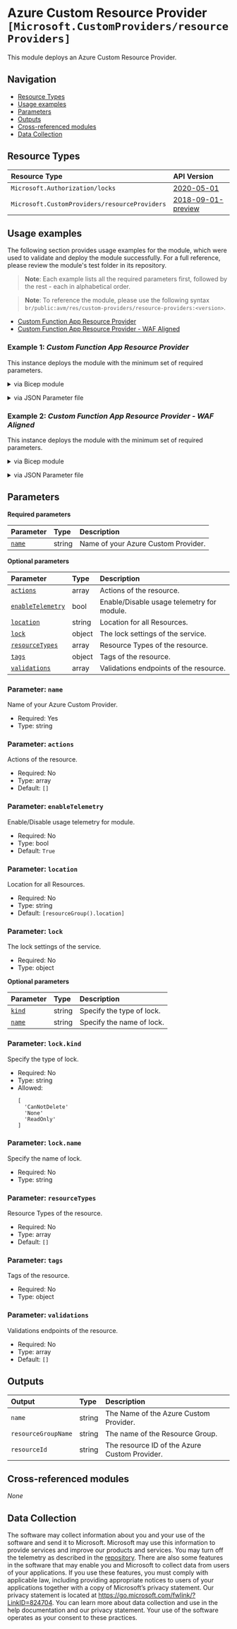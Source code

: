 # Azure Custom Resource Provider `[Microsoft.CustomProviders/resourceProviders]`

This module deploys an Azure Custom Resource Provider.

## Navigation

- [Resource Types](#Resource-Types)
- [Usage examples](#Usage-examples)
- [Parameters](#Parameters)
- [Outputs](#Outputs)
- [Cross-referenced modules](#Cross-referenced-modules)
- [Data Collection](#Data-Collection)

## Resource Types

| Resource Type | API Version |
| :-- | :-- |
| `Microsoft.Authorization/locks` | [2020-05-01](https://learn.microsoft.com/en-us/azure/templates/Microsoft.Authorization/2020-05-01/locks) |
| `Microsoft.CustomProviders/resourceProviders` | [2018-09-01-preview](https://learn.microsoft.com/en-us/azure/templates/Microsoft.CustomProviders/2018-09-01-preview/resourceProviders) |

## Usage examples

The following section provides usage examples for the module, which were used to validate and deploy the module successfully. For a full reference, please review the module's test folder in its repository.

>**Note**: Each example lists all the required parameters first, followed by the rest - each in alphabetical order.

>**Note**: To reference the module, please use the following syntax `br/public:avm/res/custom-providers/resource-providers:<version>`.

- [Custom Function App Resource Provider](#example-1-custom-function-app-resource-provider)
- [Custom Function App Resource Provider - WAF Aligned](#example-2-custom-function-app-resource-provider---waf-aligned)

### Example 1: _Custom Function App Resource Provider_

This instance deploys the module with the minimum set of required parameters.


<details>

<summary>via Bicep module</summary>

```bicep
module resourceProviders 'br/public:avm/res/custom-providers/resource-providers:<version>' = {
  name: 'resourceProvidersDeployment'
  params: {
    // Required parameters
    name: 'cprmin001'
    // Non-required parameters
    actions: '<actions>'
    location: '<location>'
    resourceTypes: '<resourceTypes>'
    tags: {
      Environment: 'Non-Prod'
      'hidden-title': 'This is visible in the resource name'
      Role: 'DeploymentValidation'
    }
  }
}
```

</details>
<p>

<details>

<summary>via JSON Parameter file</summary>

```json
{
  "$schema": "https://schema.management.azure.com/schemas/2019-04-01/deploymentParameters.json#",
  "contentVersion": "1.0.0.0",
  "parameters": {
    // Required parameters
    "name": {
      "value": "cprmin001"
    },
    // Non-required parameters
    "actions": {
      "value": "<actions>"
    },
    "location": {
      "value": "<location>"
    },
    "resourceTypes": {
      "value": "<resourceTypes>"
    },
    "tags": {
      "value": {
        "Environment": "Non-Prod",
        "hidden-title": "This is visible in the resource name",
        "Role": "DeploymentValidation"
      }
    }
  }
}
```

</details>
<p>

### Example 2: _Custom Function App Resource Provider - WAF Aligned_

This instance deploys the module with the minimum set of required parameters.


<details>

<summary>via Bicep module</summary>

```bicep
module resourceProviders 'br/public:avm/res/custom-providers/resource-providers:<version>' = {
  name: 'resourceProvidersDeployment'
  params: {
    // Required parameters
    name: 'cprpwaf001'
    // Non-required parameters
    actions: '<actions>'
    location: '<location>'
    lock: {
      kind: 'CanNotDelete'
      name: 'myCustomLockName'
    }
    resourceTypes: '<resourceTypes>'
    tags: {
      Environment: 'Non-Prod'
      'hidden-title': 'This is visible in the resource name'
      Role: 'DeploymentValidation'
    }
  }
}
```

</details>
<p>

<details>

<summary>via JSON Parameter file</summary>

```json
{
  "$schema": "https://schema.management.azure.com/schemas/2019-04-01/deploymentParameters.json#",
  "contentVersion": "1.0.0.0",
  "parameters": {
    // Required parameters
    "name": {
      "value": "cprpwaf001"
    },
    // Non-required parameters
    "actions": {
      "value": "<actions>"
    },
    "location": {
      "value": "<location>"
    },
    "lock": {
      "value": {
        "kind": "CanNotDelete",
        "name": "myCustomLockName"
      }
    },
    "resourceTypes": {
      "value": "<resourceTypes>"
    },
    "tags": {
      "value": {
        "Environment": "Non-Prod",
        "hidden-title": "This is visible in the resource name",
        "Role": "DeploymentValidation"
      }
    }
  }
}
```

</details>
<p>


## Parameters

**Required parameters**

| Parameter | Type | Description |
| :-- | :-- | :-- |
| [`name`](#parameter-name) | string | Name of your Azure Custom Provider. |

**Optional parameters**

| Parameter | Type | Description |
| :-- | :-- | :-- |
| [`actions`](#parameter-actions) | array | Actions of the resource. |
| [`enableTelemetry`](#parameter-enabletelemetry) | bool | Enable/Disable usage telemetry for module. |
| [`location`](#parameter-location) | string | Location for all Resources. |
| [`lock`](#parameter-lock) | object | The lock settings of the service. |
| [`resourceTypes`](#parameter-resourcetypes) | array | Resource Types of the resource. |
| [`tags`](#parameter-tags) | object | Tags of the resource. |
| [`validations`](#parameter-validations) | array | Validations endpoints of the resource. |

### Parameter: `name`

Name of your Azure Custom Provider.

- Required: Yes
- Type: string

### Parameter: `actions`

Actions of the resource.

- Required: No
- Type: array
- Default: `[]`

### Parameter: `enableTelemetry`

Enable/Disable usage telemetry for module.

- Required: No
- Type: bool
- Default: `True`

### Parameter: `location`

Location for all Resources.

- Required: No
- Type: string
- Default: `[resourceGroup().location]`

### Parameter: `lock`

The lock settings of the service.

- Required: No
- Type: object

**Optional parameters**

| Parameter | Type | Description |
| :-- | :-- | :-- |
| [`kind`](#parameter-lockkind) | string | Specify the type of lock. |
| [`name`](#parameter-lockname) | string | Specify the name of lock. |

### Parameter: `lock.kind`

Specify the type of lock.

- Required: No
- Type: string
- Allowed:
  ```Bicep
  [
    'CanNotDelete'
    'None'
    'ReadOnly'
  ]
  ```

### Parameter: `lock.name`

Specify the name of lock.

- Required: No
- Type: string

### Parameter: `resourceTypes`

Resource Types of the resource.

- Required: No
- Type: array
- Default: `[]`

### Parameter: `tags`

Tags of the resource.

- Required: No
- Type: object

### Parameter: `validations`

Validations endpoints of the resource.

- Required: No
- Type: array
- Default: `[]`


## Outputs

| Output | Type | Description |
| :-- | :-- | :-- |
| `name` | string | The Name of the Azure Custom Provider. |
| `resourceGroupName` | string | The name of the Resource Group. |
| `resourceId` | string | The resource ID of the Azure Custom Provider. |

## Cross-referenced modules

_None_

## Data Collection

The software may collect information about you and your use of the software and send it to Microsoft. Microsoft may use this information to provide services and improve our products and services. You may turn off the telemetry as described in the [repository](https://aka.ms/avm/telemetry). There are also some features in the software that may enable you and Microsoft to collect data from users of your applications. If you use these features, you must comply with applicable law, including providing appropriate notices to users of your applications together with a copy of Microsoft’s privacy statement. Our privacy statement is located at <https://go.microsoft.com/fwlink/?LinkID=824704>. You can learn more about data collection and use in the help documentation and our privacy statement. Your use of the software operates as your consent to these practices.
